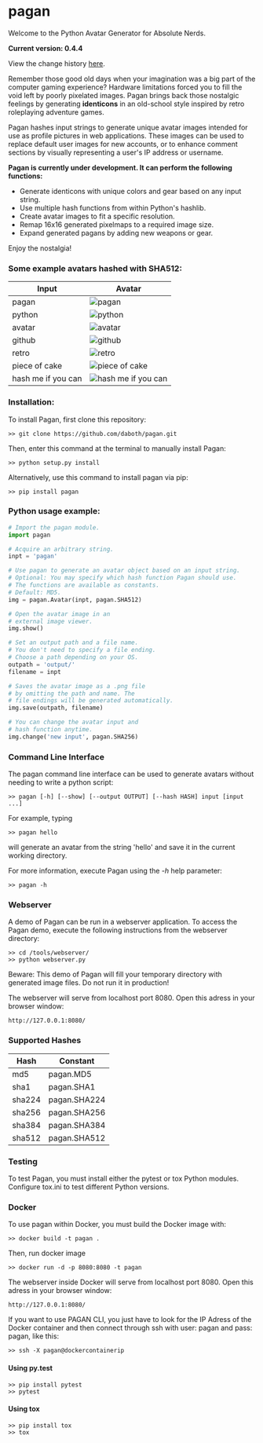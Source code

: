pagan
=====

Welcome to the Python Avatar Generator for Absolute Nerds.

**Current version: 0.4.4**

View the change history [here](CHANGELOG.md).

Remember those good old days when your imagination was a big part of the
computer gaming experience? Hardware limitations forced you to fill the void
left by poorly pixelated images. Pagan brings back those nostalgic feelings
by generating **identicons** in an old-school style inspired by retro
roleplaying adventure games.

Pagan hashes input strings to generate unique avatar images intended for use as
profile pictures in web applications. These images can be used to replace
default user images for new accounts, or to enhance comment sections by visually
representing a user's IP address or username.

**Pagan is currently under development. It can perform the following functions:**

* Generate identicons with unique colors and gear based on any input string.
* Use multiple hash functions from within Python's hashlib.
* Create avatar images to fit a specific resolution.
* Remap 16x16 generated pixelmaps to a required image size.
* Expand generated pagans by adding new weapons or gear.

Enjoy the nostalgia!

### Some example avatars hashed with SHA512:

Input  | Avatar
------------- | -------------
pagan  | ![pagan](/images/pagan.png)
python | ![python](/images/python.png)
avatar | ![avatar](/images/avatar.png)
github | ![github](/images/github.png)
retro | ![retro](/images/retro.png)
piece of cake | ![piece of cake](/images/piece%20of%20cake.png)
hash me if you can | ![hash me if you can](/images/hash%20me%20if%20you%20can.png)

### Installation:

To install Pagan, first clone this repository:
```
>> git clone https://github.com/daboth/pagan.git
```
Then, enter this command at the terminal to manually install Pagan:
```
>> python setup.py install
```
Alternatively, use this command to install pagan via pip:
```
>> pip install pagan
```

### Python usage example:
```python
# Import the pagan module.
import pagan

# Acquire an arbitrary string.
inpt = 'pagan'

# Use pagan to generate an avatar object based on an input string.
# Optional: You may specify which hash function Pagan should use.
# The functions are available as constants.
# Default: MD5.
img = pagan.Avatar(inpt, pagan.SHA512)

# Open the avatar image in an
# external image viewer.
img.show()

# Set an output path and a file name.
# You don't need to specify a file ending.
# Choose a path depending on your OS.
outpath = 'output/'
filename = inpt

# Saves the avatar image as a .png file
# by omitting the path and name. The
# file endings will be generated automatically.
img.save(outpath, filename)

# You can change the avatar input and
# hash function anytime.
img.change('new input', pagan.SHA256)
```

### Command Line Interface

The pagan command line interface can be used to generate avatars without needing
to write a python script:
```
>> pagan [-h] [--show] [--output OUTPUT] [--hash HASH] input [input ...]
```

For example, typing
```
>> pagan hello
```
will generate an avatar from the string 'hello' and save it in the current
working directory.

For more information, execute Pagan using the *-h* help parameter:
```
>> pagan -h
```

### Webserver

A demo of Pagan can be run in a webserver application. To access the Pagan demo,
execute the following instructions from the webserver directory:
```
>> cd /tools/webserver/
>> python webserver.py
```
Beware: This demo of Pagan will fill your temporary directory with generated
image files. Do not run it in production!

The webserver will serve from localhost port 8080. Open this adress in your
browser window:
```
http://127.0.0.1:8080/
```

### Supported Hashes

Hash     | Constant
-------- | --------
md5 | pagan.MD5
sha1 | pagan.SHA1
sha224 | pagan.SHA224
sha256 | pagan.SHA256
sha384 | pagan.SHA384
sha512 | pagan.SHA512

### Testing

To test Pagan, you must install either the pytest or tox Python modules.
Configure tox.ini to test different Python versions.

### Docker

To use pagan within Docker, you must build the Docker image with:

```
>> docker build -t pagan .
```

Then, run docker image

```
>> docker run -d -p 8080:8080 -t pagan
```

The webserver inside Docker will serve from localhost port 8080. Open this adress in your
browser window:
```
http://127.0.0.1:8080/
```

If you want to use PAGAN CLI, you just have to look for the IP Adress of the Docker container and then connect through ssh with user: pagan and pass: pagan, like this:

```
>> ssh -X pagan@dockercontainerip
```


#### Using py.test

```
>> pip install pytest
>> pytest
```

#### Using tox

```
>> pip install tox
>> tox
```
